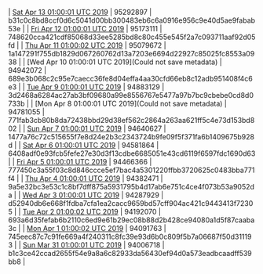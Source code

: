 | [Sat Apr 13 01:00:01 UTC 2019](https://transfer.sh/ZggAL/trcninja-dbdump-20190413010001.tar.bz2) | 95292897 | b31c0c8bd8ccf0d6c5041d00bb300483eb6c6a0916e956c9e40d5ae9fabab53e | 
| [Fri Apr 12 01:00:01 UTC 2019](https://transfer.sh/15DZLl/trcninja-dbdump-20190412010001.tar.bz2) | 95173111 | 748620cca421cdf85068d33ee5285bd8c80c455e545f2a7c093711aaf92d05fd | 
| [Thu Apr 11 01:00:02 UTC 2019](https://transfer.sh/n1pcl/trcninja-dbdump-20190411010002.tar.bz2) | 95079672 | 1a147291f755db1829d067260762d13a7203e6694d22927c85025fc8553a0938 | 
| [Wed Apr 10 01:00:01 UTC 2019](Could not save metadata) | 94942072 | 689e3b068c2c95e7caecc36fe8d04effa4aa30cfd66eb8c12adb951408f4c6e3 | 
| [Tue Apr  9 01:00:01 UTC 2019](https://transfer.sh/XAZVL/trcninja-dbdump-20190409010001.tar.bz2) | 94883129 | 3d2468a6284ac27ab3bf09680a99e8556767e5477a97b7bc9cbebe0cd8d0733b | 
| [Mon Apr  8 01:00:01 UTC 2019](Could not save metadata) | 94781055 | 771fab3cb80b8da72438bbd29d38ef562c2864a263aa621ff5c4e73d153bd802 | 
| [Sun Apr  7 01:00:01 UTC 2019]() | 94640627 | 1477a76c72c515655f7e8d24e2b3c2343724b9fe09f5f371fa6b1409675b928d | 
| [Sat Apr  6 01:00:01 UTC 2019](https://transfer.sh/YEDZB/trcninja-dbdump-20190406010001.tar.bz2) | 94581864 | 6408adf0e93fcb5fefe27e30d3f13cdbe6685051e43cd6119f6597fdc1690d63 | 
| [Fri Apr  5 01:00:01 UTC 2019](https://transfer.sh/452Zw/trcninja-dbdump-20190405010001.tar.bz2) | 94466366 | 777450c3a55f03c8d846ccce5ef7bac4a5301220ffbb3720625c0483bba771f4 | 
| [Thu Apr  4 01:00:01 UTC 2019](https://transfer.sh/zvu7j/trcninja-dbdump-20190404010001.tar.bz2) | 94382471 | 9a5e32bc3e53c1c8bf7dff875a5931795b4d17ab6e751c4ce4f073b53a9052da | 
| [Wed Apr  3 01:00:01 UTC 2019](https://transfer.sh/fRSOS/trcninja-dbdump-20190403010001.tar.bz2) | 94287929 | d52940db6e668f1fdba7cfa1ea2cacc9659bd57cff904ac421c9443413f72305 | 
| [Tue Apr  2 01:00:02 UTC 2019](https://transfer.sh/13FgS5/trcninja-dbdump-20190402010002.tar.bz2) | 94192070 | 693a6d35fefab6b2110c6ed9e61b29ec08b88d2b428ce94080a1d5f87caaba3c | 
| [Mon Apr  1 01:00:02 UTC 2019](https://transfer.sh/CARGb/trcninja-dbdump-20190401010002.tar.bz2) | 94091763 | 745eec87c7c91fe669a4f240311c8fc39e93d6b0c809f5b7a06687f50d311193 | 
| [Sun Mar 31 01:00:01 UTC 2019]() | 94006718 | b1c3ce42ccad2655f54e9a8a6c82933da56430ef94d0a573eadbcaadff539bb8 | 
